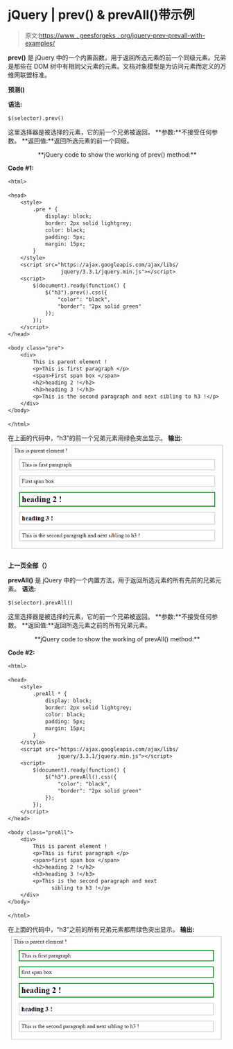 # jQuery | prev() & prevAll()带示例

> 原文:[https://www . geesforgeks . org/jquery-prev-prevall-with-examples/](https://www.geeksforgeeks.org/jquery-prev-prevall-with-examples/)

**prev()** 是 jQuery 中的一个内置函数，用于返回所选元素的前一个同级元素。兄弟是那些在 DOM 树中有相同父元素的元素。文档对象模型是为访问元素而定义的万维网联盟标准。

**预测()**

**语法:**

```
$(selector).prev()

```

这里选择器是被选择的元素，它的前一个兄弟被返回。
**参数:**不接受任何参数。
**返回值:**返回所选元素的前一个同级。

<center>**jQuery code to show the working of prev() method:**</center>

**Code #1:**

```
<html>

<head>
    <style>
        .pre * {
            display: block;
            border: 2px solid lightgrey;
            color: black;
            padding: 5px;
            margin: 15px;
        }
    </style>
    <script src="https://ajax.googleapis.com/ajax/libs/
                 jquery/3.3.1/jquery.min.js"></script>
    <script>
        $(document).ready(function() {
            $("h3").prev().css({
                "color": "black",
                "border": "2px solid green"
            });
        });
    </script>
</head>

<body class="pre">
    <div>
        This is parent element !
        <p>This is first paragraph </p>
        <span>First span box </span>
        <h2>heading 2 !</h2>
        <h3>heading 3 !</h3>
        <p>This is the second paragraph and next sibling to h3 !</p>
    </div>
</body>

</html>
```

在上面的代码中，“h3”的前一个兄弟元素用绿色突出显示。
**输出:**
![](img/32a10d2bb4bac87b2448414885a717e2.png)

**上一页全部（）**

**prevAll()** 是 jQuery 中的一个内置方法，用于返回所选元素的所有先前的兄弟元素。
**语法:**

```
$(selector).prevAll()

```

这里选择器是被选择的元素，它的前一个兄弟被返回。
**参数:**不接受任何参数。
**返回值:**返回所选元素之前的所有兄弟元素。

<center>**jQuery code to show the working of prevAll() method:**</center>

**Code #2:**

```
<html>

<head>
    <style>
        .preAll * {
            display: block;
            border: 2px solid lightgrey;
            color: black;
            padding: 5px;
            margin: 15px;
        }
    </style>
    <script src="https://ajax.googleapis.com/ajax/libs/
                jquery/3.3.1/jquery.min.js"></script>
    <script>
        $(document).ready(function() {
            $("h3").prevAll().css({
                "color": "black",
                "border": "2px solid green"
            });
        });
    </script>
</head>

<body class="preAll">
    <div>
        This is parent element !
        <p>This is first paragraph </p>
        <span>first span box </span>
        <h2>heading 2 !</h2>
        <h3>heading 3 !</h3>
        <p>This is the second paragraph and next
              sibling to h3 !</p>
    </div>
</body>

</html>
```

在上面的代码中，“h3”之前的所有兄弟元素都用绿色突出显示。
**输出:**
![](img/6e2490ef930f21f89d8a9a99b28b5f3d.png)